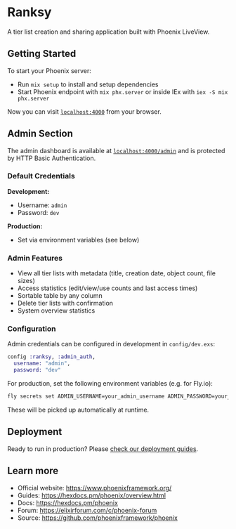 # Ranksy

A tier list creation and sharing application built with Phoenix LiveView.

## Getting Started

To start your Phoenix server:

  * Run `mix setup` to install and setup dependencies
  * Start Phoenix endpoint with `mix phx.server` or inside IEx with `iex -S mix phx.server`

Now you can visit [`localhost:4000`](http://localhost:4000) from your browser.

## Admin Section

The admin dashboard is available at [`localhost:4000/admin`](http://localhost:4000/admin) and is protected by HTTP Basic Authentication.

### Default Credentials

**Development:**
- Username: `admin`
- Password: `dev`

**Production:**
- Set via environment variables (see below)

### Admin Features

- View all tier lists with metadata (title, creation date, object count, file sizes)
- Access statistics (edit/view/use counts and last access times)
- Sortable table by any column
- Delete tier lists with confirmation
- System overview statistics

### Configuration

Admin credentials can be configured in development in `config/dev.exs`:

```elixir
config :ranksy, :admin_auth,
  username: "admin",
  password: "dev"
```

For production, set the following environment variables (e.g. for Fly.io):

```sh
fly secrets set ADMIN_USERNAME=your_admin_username ADMIN_PASSWORD=your_admin_password
```

These will be picked up automatically at runtime.

## Deployment

Ready to run in production? Please [check our deployment guides](https://hexdocs.pm/phoenix/deployment.html).

## Learn more

  * Official website: https://www.phoenixframework.org/
  * Guides: https://hexdocs.pm/phoenix/overview.html
  * Docs: https://hexdocs.pm/phoenix
  * Forum: https://elixirforum.com/c/phoenix-forum
  * Source: https://github.com/phoenixframework/phoenix
